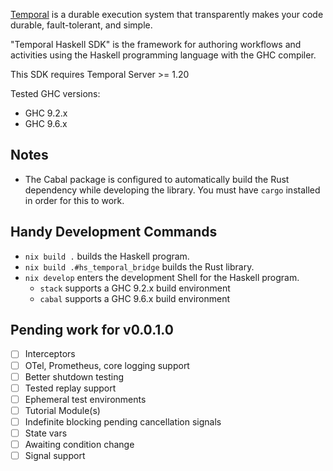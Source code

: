 [Temporal](https://temporal.io) is a durable execution system that transparently makes your code durable, fault-tolerant, and simple.

"Temporal Haskell SDK" is the framework for authoring workflows and activities using the Haskell programming language with the GHC compiler.

This SDK requires Temporal Server >= 1.20

Tested GHC versions:

- GHC 9.2.x
- GHC 9.6.x

## Notes

- The Cabal package is configured to automatically build the Rust dependency while developing the library. You must have `cargo` installed
  in order for this to work.

## Handy Development Commands

- `nix build .` builds the Haskell program.
- `nix build .#hs_temporal_bridge` builds the Rust library.
- `nix develop` enters the development Shell for the Haskell program.
  - `stack` supports a GHC 9.2.x build environment
  - `cabal` supports a GHC 9.6.x build environment

## Pending work for v0.0.1.0

- [ ] Interceptors
- [ ] OTel, Prometheus, core logging support
- [ ] Better shutdown testing
- [ ] Tested replay support
- [ ] Ephemeral test environments
- [ ] Tutorial Module(s)
- [ ] Indefinite blocking pending cancellation signals
- [ ] State vars
- [ ] Awaiting condition change
- [ ] Signal support
